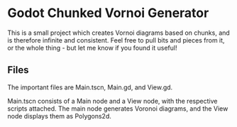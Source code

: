# Godot Chunked Vornoi Generator

This is a small project which creates Vornoi diagrams based on chunks, and is therefore infinite and consistent. Feel free to pull bits and pieces from it, or the whole thing - but let me know if you found it useful!

## Files

The important files are Main.tscn, Main.gd, and View.gd.

Main.tscn consists of a Main node and a View node, with the respective scripts attached. The main node generates Voronoi diagrams, and the View node displays them as Polygons2d. 
